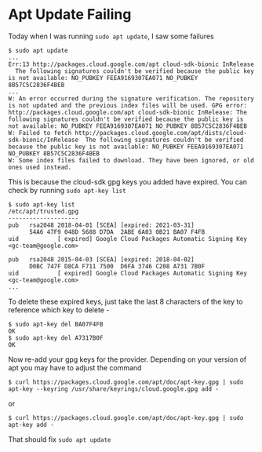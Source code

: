 # Apt Update Failing

Today when I was running `sudo apt update`, I saw some failures

```
$ sudo apt update
...
Err:13 http://packages.cloud.google.com/apt cloud-sdk-bionic InRelease
  The following signatures couldn't be verified because the public key is not available: NO_PUBKEY FEEA9169307EA071 NO_PUBKEY 8B57C5C2836F4BEB
...
W: An error occurred during the signature verification. The repository is not updated and the previous index files will be used. GPG error: http://packages.cloud.google.com/apt cloud-sdk-bionic InRelease: The following signatures couldn't be verified because the public key is not available: NO_PUBKEY FEEA9169307EA071 NO_PUBKEY 8B57C5C2836F4BEB
W: Failed to fetch http://packages.cloud.google.com/apt/dists/cloud-sdk-bionic/InRelease  The following signatures couldn't be verified because the public key is not available: NO_PUBKEY FEEA9169307EA071 NO_PUBKEY 8B57C5C2836F4BEB
W: Some index files failed to download. They have been ignored, or old ones used instead.
```

This is because the cloud-sdk gpg keys you added have expired. You can check by running `sudo apt-key list`

```
$ sudo apt-key list
/etc/apt/trusted.gpg
--------------------
pub   rsa2048 2018-04-01 [SCEA] [expired: 2021-03-31]
      54A6 47F9 048D 5688 D7DA  2ABE 6A03 0B21 BA07 F4FB
uid           [ expired] Google Cloud Packages Automatic Signing Key <gc-team@google.com>

pub   rsa2048 2015-04-03 [SCEA] [expired: 2018-04-02]
      D0BC 747F D8CA F711 7500  D6FA 3746 C208 A731 7B0F
uid           [ expired] Google Cloud Packages Automatic Signing Key <gc-team@google.com>
...
```

To delete these expired keys, just take the last 8 characters of the key to reference which key to delete - 

```
$ sudo apt-key del BA07F4FB
OK
$ sudo apt-key del A7317B0F
OK
```

Now re-add your gpg keys for the provider. Depending on your version of apt you may have to adjust the command

```
$ curl https://packages.cloud.google.com/apt/doc/apt-key.gpg | sudo apt-key --keyring /usr/share/keyrings/cloud.google.gpg add -
```

or

```
$ curl https://packages.cloud.google.com/apt/doc/apt-key.gpg | sudo apt-key add -
```

That should fix `sudo apt update`
